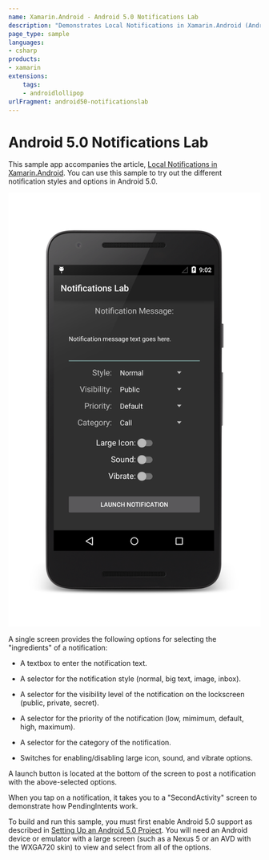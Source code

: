 ```yaml
---
name: Xamarin.Android - Android 5.0 Notifications Lab
description: "Demonstrates Local Notifications in Xamarin.Android (Android Lollipop)"
page_type: sample
languages:
- csharp
products:
- xamarin
extensions:
    tags:
    - androidlollipop
urlFragment: android50-notificationslab
---
```

# Android 5.0 Notifications Lab

This sample app accompanies the article,
[Local Notifications in Xamarin.Android](https://docs.microsoft.com/xamarin/android/app-fundamentals/notifications/local-notifications).
You can use this sample to try out the different notification styles and options
in Android 5.0.

![Android 5.0 Notifications Lab application screenshot](Screenshots/1-start-screen.png "Android 5.0 Notifications Lab application screenshot")

A single screen provides the following options for selecting
the "ingredients" of a notification:

- A textbox to enter the notification text.

- A selector for the notification style (normal, big text, image, inbox).

- A selector for the visibility level of the notification on the
   lockscreen (public, private, secret).

- A selector for the priority of the notification (low, mimimum, default,
   high, maximum).

- A selector for the category of the notification.

- Switches for enabling/disabling large icon, sound, and vibrate
   options.

A launch button is located at the bottom of the screen to post a
notification with the above-selected options.

When you tap on a notification, it takes you to a "SecondActivity" screen
to demonstrate how PendingIntents work.

To build and run this sample, you must first enable Android 5.0 support as
described in
[Setting Up an Android 5.0 Project](https://docs.microsoft.com/en-us/xamarin/android/platform/lollipop#settingup).
You will need an Android device or emulator with a large screen (such as
a Nexus 5 or an AVD with the WXGA720 skin) to view and select from all
of the options.
